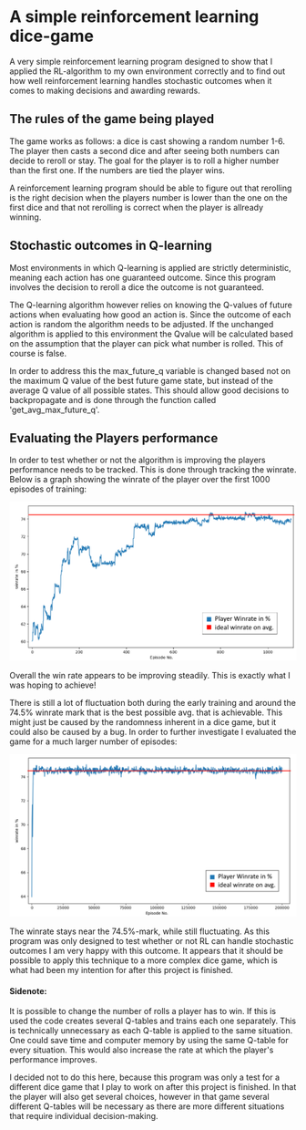 # A simple reinforcement learning dice-game
A very simple reinforcement learning program designed to show that I applied the RL-algorithm to my own environment correctly
and to find out how well reinforcement learning handles stochastic outcomes when it comes to making decisions and awarding rewards.

## The rules of the game being played
The game works as follows: a dice is cast showing a random number 1-6. The player then casts a second dice and after seeing both numbers can decide to reroll or stay.
The goal for the player is to roll a higher number than the first one. If the numbers are tied the player wins.

A reinforcement learning program should be able to figure out that rerolling is the right decision when the players number is lower than the one on the first dice
and that not rerolling is correct when the player is allready winning.


## Stochastic outcomes in Q-learning

Most environments in which Q-learning is applied are strictly deterministic, meaning each action has one guaranteed outcome. Since this program involves the decision to reroll a dice the outcome is not guaranteed.

The Q-learning algorithm however relies on knowing the Q-values of future actions when evaluating how good an action is. Since the outcome of each action is random the algorithm needs to be adjusted.
If the unchanged algorithm is applied to this environment the Qvalue will be calculated based on the assumption that the player can pick what number is rolled. This of course is false.

In order to address this the max_future_q variable is changed based not on the maximum Q value of the best future game state, but instead of the average Q value of all possible states.
This should allow good decisions to backpropagate and is done through the function called 'get_avg_max_future_q'.


## Evaluating the Players performance

In order to test whether or not the algorithm is improving the players performance needs to be tracked. This is done through tracking the winrate. Below is a graph showing the winrate of the player over the first 1000 episodes of training:

![1k Eps](docs/1kEps100kGames.png)

Overall the win rate appears to be improving steadily. This is exactly what I was hoping to achieve!

There is still a lot of fluctuation both during the early training and around the 74.5% winrate mark that is the best possible avg. that is achievable. This might just be caused by the randomness inherent in a dice game, but it could also be caused by a bug.
In order to further investigate I evaluated the game for a much larger number of episodes:

![1k Eps](docs/200kEps75kGames.png)

The winrate stays near the 74.5%-mark, while still fluctuating. As this program was only designed to test whether or not RL can handle stochastic outcomes I am very happy with this outcome.
It appears that it should be possible to apply this technique to a more complex dice game, which is what had been my intention for after this project is finished.


#### Sidenote:

It is possible to change the number of rolls a player has to win. If this is used the code creates several Q-tables and trains each one separately. This is technically unnecessary as each Q-table is applied to the same situation.
One could save time and computer memory by using the same Q-table for every situation. This would also increase the rate at which the player's performance improves.

I decided not to do this here, because this program was only a test for a different dice game that I play to work on after this project is finished.
In that the player will also get several choices, however in that game several different Q-tables will be necessary as there are more different situations that require individual decision-making.
